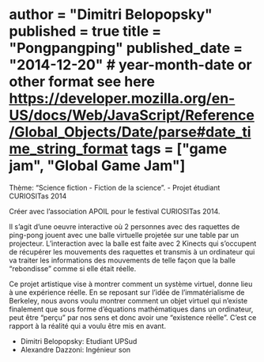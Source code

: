 author = "Dimitri Belopopsky"
published = true
title = "Pongpangping"
published_date = "2014-12-20" # year-month-date or other format see here https://developer.mozilla.org/en-US/docs/Web/JavaScript/Reference/Global_Objects/Date/parse#date_time_string_format
tags = ["game jam", "Global Game Jam"]
=======

Thème: “Science fiction - Fiction de la science”. - Projet étudiant CURIOSITas 2014

Créer avec l’association APOIL pour le festival CURIOSITas 2014.

Il s’agit d’une oeuvre interactive où 2 personnes avec des raquettes de ping-pong jouent avec une balle virtuelle projetée sur une table par un projecteur. L’interaction avec la balle est faite avec 2 Kinects qui s’occupent de récupérer les mouvements des raquettes et transmis à un ordinateur qui va traiter les informations des mouvements de telle façon que la balle “rebondisse” comme si elle était réelle.

Ce projet artistique vise à montrer comment un système virtuel, donne lieu à une expérience réelle. En se reposant sur l’idée de l’immatérialisme de Berkeley, nous avons voulu montrer comment un objet virtuel qui n’existe finalement que sous forme d’équations mathématiques dans un ordinateur, peut être “perçu” par nos sens et donc avoir une “existence réelle”. C’est ce rapport à la réalité qui a voulu être mis en avant.

- Dimitri Belopopsky: Etudiant UPSud
- Alexandre Dazzoni: Ingénieur son